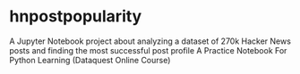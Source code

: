 # hnpostpopularity
A Jupyter Notebook project about analyzing a dataset of 270k Hacker News posts and finding the most successful post profile
A Practice Notebook For Python Learning (Dataquest Online Course)
